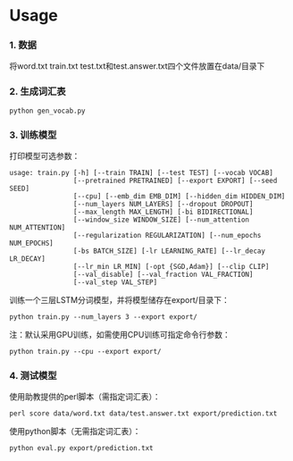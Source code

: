 # Usage

### 1. 数据

将word.txt train.txt test.txt和test.answer.txt四个文件放置在data/目录下

### 2. 生成词汇表

```
python gen_vocab.py
```

### 3. 训练模型

打印模型可选参数：

```
usage: train.py [-h] [--train TRAIN] [--test TEST] [--vocab VOCAB]
                [--pretrained PRETRAINED] [--export EXPORT] [--seed SEED]
                [--cpu] [--emb_dim EMB_DIM] [--hidden_dim HIDDEN_DIM]
                [--num_layers NUM_LAYERS] [--dropout DROPOUT]
                [--max_length MAX_LENGTH] [-bi BIDIRECTIONAL]
                [--window_size WINDOW_SIZE] [--num_attention NUM_ATTENTION]
                [--regularization REGULARIZATION] [--num_epochs NUM_EPOCHS]
                [-bs BATCH_SIZE] [-lr LEARNING_RATE] [--lr_decay LR_DECAY]
                [--lr_min LR_MIN] [-opt {SGD,Adam}] [--clip CLIP]
                [--val_disable] [--val_fraction VAL_FRACTION]
                [--val_step VAL_STEP]
```

训练一个三层LSTM分词模型，并将模型储存在export/目录下：

```
python train.py --num_layers 3 --export export/
```

注：默认采用GPU训练，如需使用CPU训练可指定命令行参数：

```
python train.py --cpu --export export/
```

### 4. 测试模型

使用助教提供的perl脚本（需指定词汇表）：

```
perl score data/word.txt data/test.answer.txt export/prediction.txt
```

使用python脚本（无需指定词汇表）：

```
python eval.py export/prediction.txt
```

